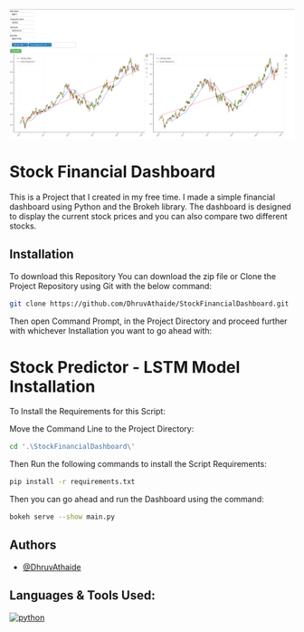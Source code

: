 ![Dashboard Image](./Image/Dashboard.png)


# Stock Financial Dashboard

This is a Project that I created in my free time. I made a simple financial dashboard using Python and the Brokeh library. The dashboard is designed to display the current stock prices and you can also compare two different stocks.

## Installation

To download this Repository
You can download the zip file or Clone the Project Repository using Git with the below command:

```bash
git clone https://github.com/DhruvAthaide/StockFinancialDashboard.git
```

Then open Command Prompt, in the Project Directory and proceed further with whichever Installation you want to go ahead with:

# Stock Predictor - LSTM Model Installation

To Install the Requirements for this Script:

Move the Command Line to the Project Directory:

```bash
cd '.\StockFinancialDashboard\'
```

Then Run the following commands to install the Script Requirements:

```bash
pip install -r requirements.txt
```

Then you can go ahead and run the Dashboard using the command:

```bash
bokeh serve --show main.py
```

## Authors

- [@DhruvAthaide](https://github.com/DhruvAthaide)

## Languages & Tools Used:

<p align="left">

<a href="https://www.python.org/" target="_blank" rel="noreferrer"> 
            <img src="https://cdn.jsdelivr.net/gh/devicons/devicon@latest/icons/python/python-original.svg" alt="python" width="40" height="40"/> </a>
</p>
